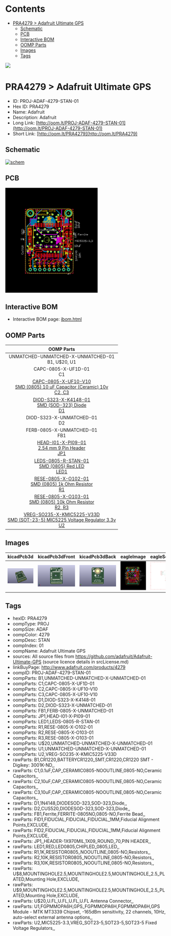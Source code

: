 



Contents
========

* [PRA4279 > Adafruit Ultimate GPS](#pra4279--adafruit-ultimate-gps)
	* [Schematic](#schematic)
	* [PCB](#pcb)
	* [Interactive BOM](#interactive-bom)
	* [OOMP Parts](#oomp-parts)
	* [Images](#images)
	* [Tags](#tags)
  
![][im]
# PRA4279 > Adafruit Ultimate GPS

- ID: PROJ-ADAF-4279-STAN-01
- Hex ID: PRA4279
- Name: Adafruit
- Description: Adafruit
- Long Link: [http://oom.lt/PROJ-ADAF-4279-STAN-01](http://oom.lt/PROJ-ADAF-4279-STAN-01)
- Short Link: [http://oom.lt/PRA4279](http://oom.lt/PRA4279)

## Schematic
  
[![schem](eagleSchemImage.png)](eagleSchemImage.png)
## PCB
  
[![pcb](eagleImage.png)](eagleImage.png)
## Interactive BOM

- Interactive BOM page: [ibom.html](https://htmlpreview.github.io/?https://github.com/oomlout/oomlout_OOMP_projects/blob/main/PROJ-ADAF-4279-STAN-01/kicad/bom/ibom.html)

## OOMP Parts
  

|OOMP Parts|
| :---: |
|UNMATCHED-UNMATCHED-X-UNMATCHED-01<BR>B1, U$20, U1|
|CAPC-0805-X-UF1D-01<BR>C1|
|[CAPC-0805-X-UF10-V10<br> SMD (0805) 10 uF Capacitor (Ceramic) 10v<br> C2, C3](https://github.com/oomlout/oomlout_OOMP_parts/tree/main/CAPC-0805-X-UF10-V10/)|
|[DIOD-S323-X-K4148-01<br> SMD (SOD-323) Diode<br> D1](https://github.com/oomlout/oomlout_OOMP_parts/tree/main/DIOD-S323-X-K4148-01/)|
|DIOD-S323-X-UNMATCHED-01<BR>D2|
|FERB-0805-X-UNMATCHED-01<BR>FB1|
|[HEAD-I01-X-PI09-01<br> 2.54 mm 9 Pin Header<br> JP1](https://github.com/oomlout/oomlout_OOMP_parts/tree/main/HEAD-I01-X-PI09-01/)|
|[LEDS-0805-R-STAN-01<br> SMD (0805) Red LED<br> LED1](https://github.com/oomlout/oomlout_OOMP_parts/tree/main/LEDS-0805-R-STAN-01/)|
|[RESE-0805-X-O102-01<br> SMD (0805) 1k Ohm Resistor<br> R1](https://github.com/oomlout/oomlout_OOMP_parts/tree/main/RESE-0805-X-O102-01/)|
|[RESE-0805-X-O103-01<br> SMD (0805) 10k Ohm Resistor<br> R2, R3](https://github.com/oomlout/oomlout_OOMP_parts/tree/main/RESE-0805-X-O103-01/)|
|[VREG-SO235-X-KMIC5225-V33D<br> SMD (SOT-23-5) MIC5225 Voltage Regulator 3.3v<br> U2](https://github.com/oomlout/oomlout_OOMP_parts/tree/main/VREG-SO235-X-KMIC5225-V33D/)|

## Images
  
  

|kicadPcb3d|kicadPcb3dFront|kicadPcb3dBack|eagleImage|eagleSchemImage|
| :---: | :---: | :---: | :---: | :---: |
|[![kicadPcb3d](kicadPcb3d_140.png)](kicadPcb3d.png)|[![kicadPcb3dFront](kicadPcb3dFront_140.png)](kicadPcb3dFront.png)|[![kicadPcb3dBack](kicadPcb3dBack_140.png)](kicadPcb3dBack.png)|[![eagleImage](eagleImage_140.png)](eagleImage.png)|[![eagleSchemImage](eagleSchemImage_140.png)](eagleSchemImage.png)|

## Tags

- hexID: PRA4279
- oompType: PROJ
- oompSize: ADAF
- oompColor: 4279
- oompDesc: STAN
- oompIndex: 01
- oompName: Adafruit Ultimate GPS
- sources: All source files from https://github.com/adafruit/Adafruit-Ultimate-GPS (source licence details in srcLicense.md)
- linkBuyPage: http://www.adafruit.com/products/4279
- oompID: PROJ-ADAF-4279-STAN-01
- oompParts: B1,UNMATCHED-UNMATCHED-X-UNMATCHED-01
- oompParts: C1,CAPC-0805-X-UF1D-01
- oompParts: C2,CAPC-0805-X-UF10-V10
- oompParts: C3,CAPC-0805-X-UF10-V10
- oompParts: D1,DIOD-S323-X-K4148-01
- oompParts: D2,DIOD-S323-X-UNMATCHED-01
- oompParts: FB1,FERB-0805-X-UNMATCHED-01
- oompParts: JP1,HEAD-I01-X-PI09-01
- oompParts: LED1,LEDS-0805-R-STAN-01
- oompParts: R1,RESE-0805-X-O102-01
- oompParts: R2,RESE-0805-X-O103-01
- oompParts: R3,RESE-0805-X-O103-01
- oompParts: U$20,UNMATCHED-UNMATCHED-X-UNMATCHED-01
- oompParts: U1,UNMATCHED-UNMATCHED-X-UNMATCHED-01
- oompParts: U2,VREG-SO235-X-KMIC5225-V33D
- rawParts: B1,CR1220,BATTERYCR1220_SMT,CR1220,CR1220 SMT - Digikey: 3001K-ND,,
- rawParts: C1,0.1uF,CAP_CERAMIC0805-NOOUTLINE,0805-NO,Ceramic Capacitors,,
- rawParts: C2,10uF,CAP_CERAMIC0805-NOOUTLINE,0805-NO,Ceramic Capacitors,,
- rawParts: C3,10uF,CAP_CERAMIC0805-NOOUTLINE,0805-NO,Ceramic Capacitors,,
- rawParts: D1,1N4148,DIODESOD-323,SOD-323,Diode,,
- rawParts: D2,CUS520,DIODESOD-323,SOD-323,Diode,,
- rawParts: FB1,Ferrite,FERRITE-0805NO,0805-NO,Ferrite Bead,,
- rawParts: FID1,FIDUCIAL,FIDUCIAL,FIDUCIAL_1MM,Fiducial Alignment Points,EXCLUDE,
- rawParts: FID2,FIDUCIAL,FIDUCIAL,FIDUCIAL_1MM,Fiducial Alignment Points,EXCLUDE,
- rawParts: JP1,,HEADER-1X970MIL,1X09_ROUND_70,PIN HEADER,,
- rawParts: LED1,RED,LED0805,CHIPLED_0805,LED,,
- rawParts: R1,1K,RESISTOR0805_NOOUTLINE,0805-NO,Resistors,,
- rawParts: R2,10K,RESISTOR0805_NOOUTLINE,0805-NO,Resistors,,
- rawParts: R3,10K,RESISTOR0805_NOOUTLINE,0805-NO,Resistors,,
- rawParts: U$8,MOUNTINGHOLE2.5,MOUNTINGHOLE2.5,MOUNTINGHOLE_2.5_PLATED,Mounting Hole,EXCLUDE,
- rawParts: U$9,MOUNTINGHOLE2.5,MOUNTINGHOLE2.5,MOUNTINGHOLE_2.5_PLATED,Mounting Hole,EXCLUDE,
- rawParts: U$20,U.FL,U.FL,U.FL,U.FL Antenna Connector,,
- rawParts: U1,FGPMMOPA6H,GPS_FGPMMOPA6H,FGPMMOPA6H,GPS Module - MTK MT3339 Chipset, -165dBm sensitivity, 22 channels, 10Hz, auto-select external antenna options,,
- rawParts: U2,MIC5225-3.3,VREG_SOT23-5,SOT23-5,SOT23-5 Fixed Voltage Regulators,,



[im]: kicadPcb3d_450.png
